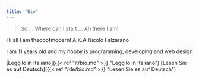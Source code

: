 ```yaml
---
title: "Bio"
---
```

> So ... Where can I start ... Ah there I am!

Hi all I am thedoofmodern! A.K.A Nicolò Falzarano

I am 11 years old and my hobby is programming, developing and web design 

[Leggilo in Italiano]({{< ref "it/bio.md" >}} "Leggilo in Italiano") [Lesen Sie es auf Deutsch]({{< ref "/de/bio.md" >}} "Lesen Sie es auf Deutsch")
